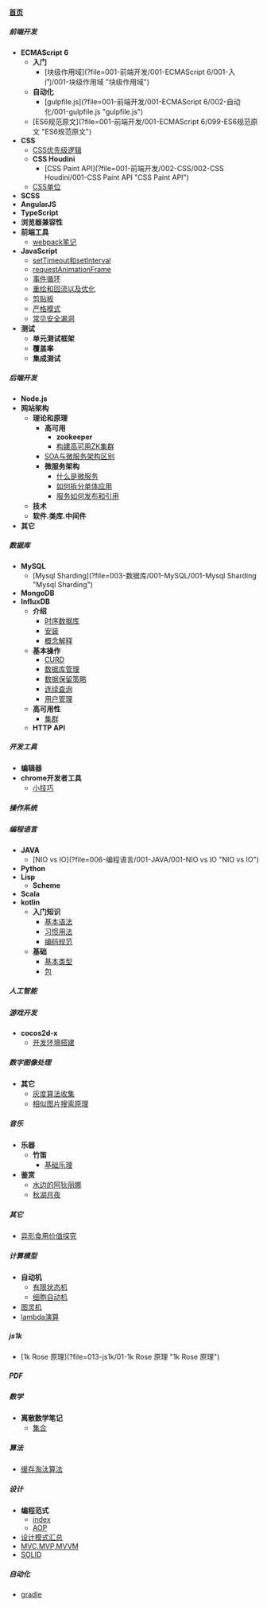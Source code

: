 
#### [首页](?file=首页 "返回首页")

##### 前端开发
- **ECMAScript 6**
    - **入门**
        - [块级作用域](?file=001-前端开发/001-ECMAScript 6/001-入门/001-块级作用域 "块级作用域")
    - **自动化**
        - [gulpfile.js](?file=001-前端开发/001-ECMAScript 6/002-自动化/001-gulpfile.js "gulpfile.js")
    - [ES6规范原文](?file=001-前端开发/001-ECMAScript 6/099-ES6规范原文 "ES6规范原文")
- **CSS**
    - [CSS优先级逻辑](?file=001-前端开发/002-CSS/001-CSS优先级逻辑 "CSS优先级逻辑")
    - **CSS Houdini**
        - [CSS Paint API](?file=001-前端开发/002-CSS/002-CSS Houdini/001-CSS Paint API "CSS Paint API")
    - [CSS单位](?file=001-前端开发/002-CSS/003-CSS单位 "CSS单位")
- **SCSS**
- **AngularJS**
- **TypeScript**
- **浏览器兼容性**
- **前端工具**
    - [webpack笔记](?file=001-前端开发/007-前端工具/001-webpack笔记 "webpack笔记")
- **JavaScript**
    - [setTimeout和setInterval](?file=001-前端开发/008-JavaScript/001-setTimeout和setInterval "setTimeout和setInterval")
    - [requestAnimationFrame](?file=001-前端开发/008-JavaScript/002-requestAnimationFrame "requestAnimationFrame")
    - [事件循环](?file=001-前端开发/008-JavaScript/003-事件循环 "事件循环")
    - [重绘和回流以及优化](?file=001-前端开发/008-JavaScript/004-重绘和回流以及优化 "重绘和回流以及优化")
    - [剪贴板](?file=001-前端开发/008-JavaScript/006-剪贴板 "剪贴板")
    - [严格模式](?file=001-前端开发/008-JavaScript/007-严格模式 "严格模式")
    - [常见安全漏洞](?file=001-前端开发/008-JavaScript/008-常见安全漏洞 "常见安全漏洞")
- **测试**
    - **单元测试框架**
    - **覆盖率**
    - **集成测试**

##### 后端开发
- **Node.js**
- **网站架构**
    - **理论和原理**
        - **高可用**
            - **zookeeper**
            - [构建高可用ZK集群](?file=002-后端开发/003-网站架构/001-理论和原理/001-高可用/002-构建高可用ZK集群 "构建高可用ZK集群")
        - [SOA与微服务架构区别](?file=002-后端开发/003-网站架构/001-理论和原理/002-SOA与微服务架构区别 "SOA与微服务架构区别")
        - **微服务架构**
            - [什么是微服务](?file=002-后端开发/003-网站架构/001-理论和原理/003-微服务架构/001-什么是微服务 "什么是微服务")
            - [如何拆分单体应用](?file=002-后端开发/003-网站架构/001-理论和原理/003-微服务架构/002-如何拆分单体应用 "如何拆分单体应用")
            - [服务如何发布和引用](?file=002-后端开发/003-网站架构/001-理论和原理/003-微服务架构/003-服务如何发布和引用 "服务如何发布和引用")
    - **技术**
    - **软件.类库.中间件**
- **其它**

##### 数据库
- **MySQL**
    - [Mysql Sharding](?file=003-数据库/001-MySQL/001-Mysql Sharding "Mysql Sharding")
- **MongoDB**
- **InfluxDB**
    - **介绍**
        - [时序数据库](?file=003-数据库/003-InfluxDB/001-介绍/001-时序数据库 "时序数据库")
        - [安装](?file=003-数据库/003-InfluxDB/001-介绍/002-安装 "安装")
        - [概念解释](?file=003-数据库/003-InfluxDB/001-介绍/003-概念解释 "概念解释")
    - **基本操作**
        - [CURD](?file=003-数据库/003-InfluxDB/002-基本操作/001-CURD "CURD")
        - [数据库管理](?file=003-数据库/003-InfluxDB/002-基本操作/002-数据库管理 "数据库管理")
        - [数据保留策略](?file=003-数据库/003-InfluxDB/002-基本操作/003-数据保留策略 "数据保留策略")
        - [连续查询](?file=003-数据库/003-InfluxDB/002-基本操作/004-连续查询 "连续查询")
        - [用户管理](?file=003-数据库/003-InfluxDB/002-基本操作/005-用户管理 "用户管理")
    - **高可用性**
        - [集群](?file=003-数据库/003-InfluxDB/003-高可用性/001-集群 "集群")
    - **HTTP API**

##### 开发工具
- **编辑器**
- **chrome开发者工具**
    - [小技巧](?file=004-开发工具/002-chrome开发者工具/001-小技巧 "小技巧")

##### 操作系统

##### 编程语言
- **JAVA**
    - [NIO vs IO](?file=006-编程语言/001-JAVA/001-NIO vs IO "NIO vs IO")
- **Python**
- **Lisp**
    - **Scheme**
- **Scala**
- **kotlin**
    - **入门知识**
        - [基本语法](?file=006-编程语言/005-kotlin/001-入门知识/001-基本语法 "基本语法")
        - [习惯用法](?file=006-编程语言/005-kotlin/001-入门知识/002-习惯用法 "习惯用法")
        - [编码规范](?file=006-编程语言/005-kotlin/001-入门知识/003-编码规范 "编码规范")
    - **基础**
        - [基本类型](?file=006-编程语言/005-kotlin/002-基础/001-基本类型 "基本类型")
        - [包](?file=006-编程语言/005-kotlin/002-基础/002-包 "包")

##### 人工智能

##### 游戏开发
- **cocos2d-x**
    - [开发环境搭建](?file=008-游戏开发/001-cocos2d-x/001-开发环境搭建 "开发环境搭建")

##### 数字图像处理
- **其它**
    - [灰度算法收集](?file=009-数字图像处理/009-其它/001-灰度算法收集 "灰度算法收集")
    - [相似图片搜索原理](?file=009-数字图像处理/009-其它/002-相似图片搜索原理 "相似图片搜索原理")

##### 音乐
- **乐器**
    - **竹笛**
        - [基础乐理](?file=010-音乐/001-乐器/001-竹笛/001-基础乐理 "基础乐理")
- **鉴赏**
    - [水边的阿狄丽娜](?file=010-音乐/002-鉴赏/001-水边的阿狄丽娜 "水边的阿狄丽娜")
    - [秋湖月夜](?file=010-音乐/002-鉴赏/002-秋湖月夜 "秋湖月夜")

##### 其它
- [异形食用价值探究](?file=011-其它/001-异形食用价值探究 "异形食用价值探究")

##### 计算模型
- **自动机**
    - [有限状态机](?file=012-计算模型/001-自动机/001-有限状态机 "有限状态机")
    - [细胞自动机](?file=012-计算模型/001-自动机/002-细胞自动机 "细胞自动机")
- [图灵机](?file=012-计算模型/002-图灵机 "图灵机")
- [lambda演算](?file=012-计算模型/003-lambda演算 "lambda演算")

##### js1k
- [1k Rose 原理](?file=013-js1k/01-1k Rose 原理 "1k Rose 原理")

##### PDF

##### 数学
- **离散数学笔记**
    - [集合](?file=015-数学/01-离散数学笔记/01-集合 "集合")

##### 算法
- [缓存淘汰算法](?file=016-算法/001-缓存淘汰算法 "缓存淘汰算法")

##### 设计
- **编程范式**
    - [index](?file=017-设计/001-编程范式/000-index "index")
    - [AOP](?file=017-设计/001-编程范式/001-AOP "AOP")
- [设计模式汇总](?file=017-设计/002-设计模式汇总 "设计模式汇总")
- [MVC,MVP,MVVM](?file=017-设计/003-MVC,MVP,MVVM "MVC,MVP,MVVM")
- [SOLID](?file=017-设计/004-SOLID "SOLID")

##### 自动化
- [gradle](?file=018-自动化/001-gradle "gradle")
